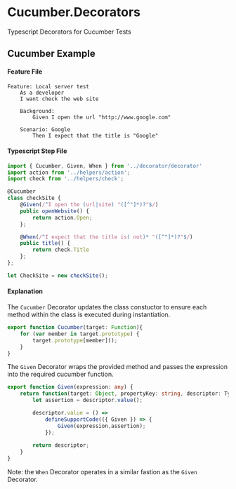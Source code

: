 # Cucumber.Decorators
Typescript Decorators for Cucumber Tests


## Cucumber Example
#### Feature File
```
Feature: Local server test
    As a developer
    I want check the web site

    Background:
        Given I open the url "http://www.google.com"

    Scenario: Google
        Then I expect that the title is "Google"
```

#### Typescript Step File
```typescript
import { Cucumber, Given, When } from '../decorator/decorator'
import action from '../helpers/action';
import check from '../helpers/check';

@Cucumber
class checkSite {
    @Given(/^I open the (url|site) "([^"]*)?"$/)
    public openWebsite() {
        return action.Open;
    };

    @When(/^I expect that the title is( not)* "([^"]*)?"$/)
    public title() {
        return check.Title
    };
};

let CheckSite = new checkSite();
```

#### Explanation
The `Cucumber` Decorator updates the class constuctor to ensure each method within the class is executed during instantiation.

```typescript
export function Cucumber(target: Function){
    for (var member in target.prototype) {
        target.prototype[member]();
    }
}

```

The `Given` Decorator wraps the provided method and passes the expression into the required cucumber function.

```typescript
export function Given(expression: any) {
    return function(target: Object, propertyKey: string, descriptor: TypedPropertyDescriptor<any>){
        let assertion = descriptor.value();

        descriptor.value = () => 
            defineSupportCode(({ Given }) => {
                Given(expression,assertion);
            });
        
        return descriptor;
    }
}

```

Note: the `When` Decorator operates in a similar fastion as the `Given` Decorator.
